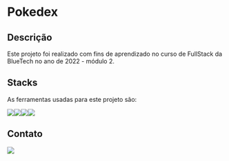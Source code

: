 # Pokedex

## Descrição
Este projeto foi realizado com fins de aprendizado no curso de FullStack da BlueTech no ano de 2022  - módulo 2.

## Stacks
As ferramentas usadas para este projeto são:

<div style="display: flex">
    <img src="https://img.icons8.com/color/96/000000/javascript--v1.png"/>
    <img src="https://img.icons8.com/ios-filled/100/000000/css3.png"/>
    <img src="https://img.icons8.com/color/144/000000/html-5--v2.png"/>
    <img src="https://img.icons8.com/color/144/000000/nodejs.png"/>
</div>

## Contato

<a href="https://www.linkedin.com/in/charles-suzart-851a9271/" target="blank"> 
    <img src="https://img.icons8.com/cute-clipart/128/000000/linkedin.png"/>
</a>
